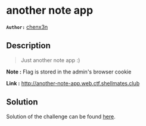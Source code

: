 # another note app

**`Author:`** [chenx3n](https://github.com/malikDaCoda)

## Description

> Just another note app :)  

**Note :** Flag is stored in the admin's browser cookie  

**Link :** <http://another-note-app.web.ctf.shellmates.club>

## Solution

Solution of the challenge can be found [here](solution/).
